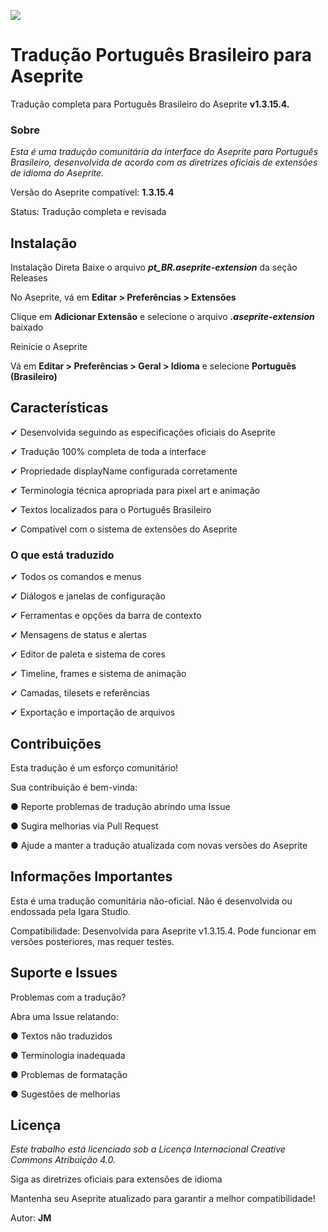 ![](https://www.aseprite.org/assets/images/header-logo.png)

# Tradução Português Brasileiro para Aseprite

Tradução completa para Português Brasileiro do Aseprite **v1.3.15.4.**

### Sobre
_Esta é uma tradução comunitária da interface do Aseprite para Português Brasileiro, desenvolvida de acordo com as diretrizes oficiais de extensões de idioma do Aseprite._

Versão do Aseprite compatível: **1.3.15.4**

Status: Tradução completa e revisada

## Instalação
Instalação Direta
Baixe o arquivo **_pt_BR.aseprite-extension_** da seção Releases

No Aseprite, vá em **Editar > Preferências > Extensões**

Clique em **Adicionar Extensão** e selecione o arquivo **_.aseprite-extension_** baixado

Reinicie o Aseprite

Vá em **Editar > Preferências > Geral > Idioma** e selecione **Português (Brasileiro)**

## Características
✔ Desenvolvida seguindo as especificações oficiais do Aseprite

✔ Tradução 100% completa de toda a interface

✔ Propriedade displayName configurada corretamente

✔ Terminologia técnica apropriada para pixel art e animação

✔ Textos localizados para o Português Brasileiro

✔ Compatível com o sistema de extensões do Aseprite

### O que está traduzido
✔ Todos os comandos e menus

✔ Diálogos e janelas de configuração

✔ Ferramentas e opções da barra de contexto

✔ Mensagens de status e alertas

✔ Editor de paleta e sistema de cores

✔ Timeline, frames e sistema de animação

✔ Camadas, tilesets e referências

✔ Exportação e importação de arquivos


## Contribuições
Esta tradução é um esforço comunitário!

Sua contribuição é bem-vinda:

● Reporte problemas de tradução abrindo uma Issue

● Sugira melhorias via Pull Request

● Ajude a manter a tradução atualizada com novas versões do Aseprite

## Informações Importantes
Esta é uma tradução comunitária não-oficial. Não é desenvolvida ou endossada pela Igara Studio.

Compatibilidade: Desenvolvida para Aseprite v1.3.15.4. Pode funcionar em versões posteriores, mas requer testes.


## Suporte e Issues
Problemas com a tradução?

Abra uma Issue relatando:

● Textos não traduzidos

● Terminologia inadequada

● Problemas de formatação

● Sugestões de melhorias


## Licença
_Este trabalho está licenciado sob a Licença Internacional Creative Commons Atribuição 4.0._

Siga as diretrizes oficiais para extensões de idioma

Mantenha seu Aseprite atualizado para garantir a melhor compatibilidade!

Autor: **JM**
